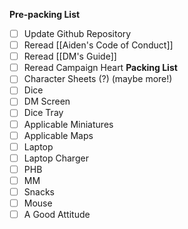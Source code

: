 **Pre-packing List**
- [ ] Update Github Repository
- [ ] Reread [[Aiden's Code of Conduct]]
- [ ] Reread [[DM's Guide]]
- [ ] Reread Campaign Heart
**Packing List**
- [ ] Character Sheets (?) (maybe more!)
- [ ] Dice
- [ ] DM Screen
- [ ] Dice Tray
- [ ] Applicable Miniatures
- [ ] Applicable Maps
- [ ] Laptop 
- [ ] Laptop Charger
- [ ] PHB
- [ ] MM
- [ ] Snacks
- [ ] Mouse
- [ ] A Good Attitude